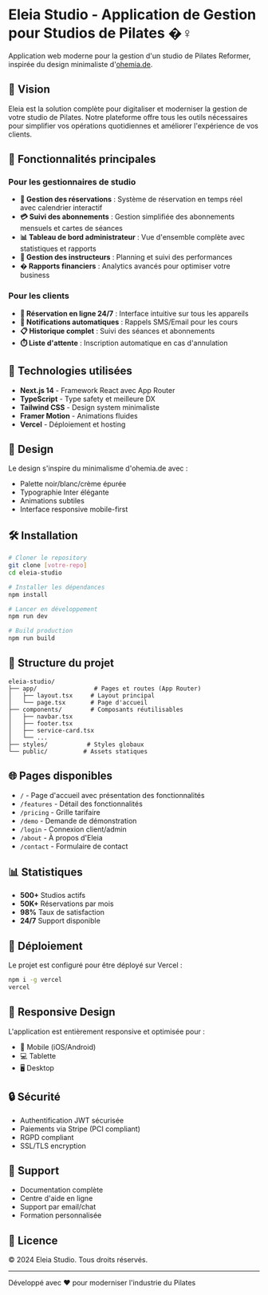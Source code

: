 # Eleia Studio - Application de Gestion pour Studios de Pilates �️‍♀️

Application web moderne pour la gestion d'un studio de Pilates Reformer, inspirée du design minimaliste d'[ohemia.de](https://ohemia.de).

## 🎯 Vision

Eleia est la solution complète pour digitaliser et moderniser la gestion de votre studio de Pilates. Notre plateforme offre tous les outils nécessaires pour simplifier vos opérations quotidiennes et améliorer l'expérience de vos clients.

## 🌟 Fonctionnalités principales

### Pour les gestionnaires de studio
- **📅 Gestion des réservations** : Système de réservation en temps réel avec calendrier interactif
- **💳 Suivi des abonnements** : Gestion simplifiée des abonnements mensuels et cartes de séances
- **📊 Tableau de bord administrateur** : Vue d'ensemble complète avec statistiques et rapports
- **👥 Gestion des instructeurs** : Planning et suivi des performances
- **� Rapports financiers** : Analytics avancés pour optimiser votre business

### Pour les clients
- **📱 Réservation en ligne 24/7** : Interface intuitive sur tous les appareils
- **🔔 Notifications automatiques** : Rappels SMS/Email pour les cours
- **📋 Historique complet** : Suivi des séances et abonnements
- **⏱️ Liste d'attente** : Inscription automatique en cas d'annulation

## 🚀 Technologies utilisées

- **Next.js 14** - Framework React avec App Router
- **TypeScript** - Type safety et meilleure DX
- **Tailwind CSS** - Design system minimaliste
- **Framer Motion** - Animations fluides
- **Vercel** - Déploiement et hosting

## 🎨 Design

Le design s'inspire du minimalisme d'ohemia.de avec :
- Palette noir/blanc/crème épurée
- Typographie Inter élégante
- Animations subtiles
- Interface responsive mobile-first

## 🛠️ Installation

```bash
# Cloner le repository
git clone [votre-repo]
cd eleia-studio

# Installer les dépendances
npm install

# Lancer en développement
npm run dev

# Build production
npm run build
```

## 📁 Structure du projet

```
eleia-studio/
├── app/                # Pages et routes (App Router)
│   ├── layout.tsx     # Layout principal
│   └── page.tsx       # Page d'accueil
├── components/        # Composants réutilisables
│   ├── navbar.tsx    
│   ├── footer.tsx    
│   ├── service-card.tsx
│   └── ...
├── styles/           # Styles globaux
└── public/          # Assets statiques
```

## 🌐 Pages disponibles

- `/` - Page d'accueil avec présentation des fonctionnalités
- `/features` - Détail des fonctionnalités
- `/pricing` - Grille tarifaire
- `/demo` - Demande de démonstration
- `/login` - Connexion client/admin
- `/about` - À propos d'Eleia
- `/contact` - Formulaire de contact

## 📊 Statistiques

- **500+** Studios actifs
- **50K+** Réservations par mois
- **98%** Taux de satisfaction
- **24/7** Support disponible

## 🚀 Déploiement

Le projet est configuré pour être déployé sur Vercel :

```bash
npm i -g vercel
vercel
```

## 📱 Responsive Design

L'application est entièrement responsive et optimisée pour :
- 📱 Mobile (iOS/Android)
- 💻 Tablette
- 🖥️ Desktop

## 🔒 Sécurité

- Authentification JWT sécurisée
- Paiements via Stripe (PCI compliant)
- RGPD compliant
- SSL/TLS encryption

## 🤝 Support

- Documentation complète
- Centre d'aide en ligne
- Support par email/chat
- Formation personnalisée

## 📄 Licence

© 2024 Eleia Studio. Tous droits réservés.

---

Développé avec ❤️ pour moderniser l'industrie du Pilates